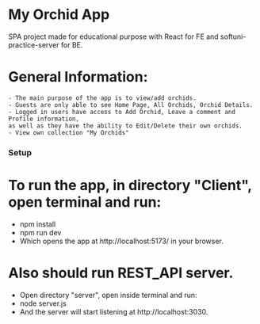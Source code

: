 # My Orchid App

SPA project made for educational purpose with React for FE and softuni-practice-server for BE.

# General Information:
```
- The main purpose of the app is to view/add orchids.
- Guests are only able to see Home Page, All Orchids, Orchid Details.
- Logged in users have access to Add Orchid, Leave a comment and Profile information,
as well as they have the ability to Edit/Delete their own orchids.
- View own collection "My Orchids"
```

### Setup
# To run the app, in directory "Client", open terminal and run:

- npm install
- npm run dev
- Which opens the app at http://localhost:5173/ in your browser.
  
# Also should run REST_API server.

- Open directory "server", open inside terminal and run:
- node server.js
- And the server will start listening at http://localhost:3030.

